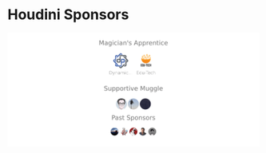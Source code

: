 # Houdini Sponsors

![Sponsors](https://raw.githubusercontent.com/HoudiniGraphql/sponsors/main/generated/sponsors.png)

